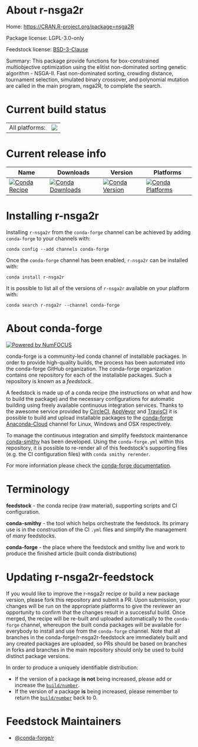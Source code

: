About r-nsga2r
==============

Home: https://CRAN.R-project.org/package=nsga2R

Package license: LGPL-3.0-only

Feedstock license: [BSD-3-Clause](https://github.com/conda-forge/r-nsga2r-feedstock/blob/master/LICENSE.txt)

Summary: This package provide functions for box-constrained multiobjective optimization using the elitist non-dominated sorting genetic algorithm - NSGA-II. Fast non-dominated sorting, crowding distance, tournament selection, simulated binary crossover, and polynomial mutation are called in the main program, nsga2R, to complete the search.

Current build status
====================


<table><tr><td>All platforms:</td>
    <td>
      <a href="https://dev.azure.com/conda-forge/feedstock-builds/_build/latest?definitionId=11128&branchName=master">
        <img src="https://dev.azure.com/conda-forge/feedstock-builds/_apis/build/status/r-nsga2r-feedstock?branchName=master">
      </a>
    </td>
  </tr>
</table>

Current release info
====================

| Name | Downloads | Version | Platforms |
| --- | --- | --- | --- |
| [![Conda Recipe](https://img.shields.io/badge/recipe-r--nsga2r-green.svg)](https://anaconda.org/conda-forge/r-nsga2r) | [![Conda Downloads](https://img.shields.io/conda/dn/conda-forge/r-nsga2r.svg)](https://anaconda.org/conda-forge/r-nsga2r) | [![Conda Version](https://img.shields.io/conda/vn/conda-forge/r-nsga2r.svg)](https://anaconda.org/conda-forge/r-nsga2r) | [![Conda Platforms](https://img.shields.io/conda/pn/conda-forge/r-nsga2r.svg)](https://anaconda.org/conda-forge/r-nsga2r) |

Installing r-nsga2r
===================

Installing `r-nsga2r` from the `conda-forge` channel can be achieved by adding `conda-forge` to your channels with:

```
conda config --add channels conda-forge
```

Once the `conda-forge` channel has been enabled, `r-nsga2r` can be installed with:

```
conda install r-nsga2r
```

It is possible to list all of the versions of `r-nsga2r` available on your platform with:

```
conda search r-nsga2r --channel conda-forge
```


About conda-forge
=================

[![Powered by NumFOCUS](https://img.shields.io/badge/powered%20by-NumFOCUS-orange.svg?style=flat&colorA=E1523D&colorB=007D8A)](http://numfocus.org)

conda-forge is a community-led conda channel of installable packages.
In order to provide high-quality builds, the process has been automated into the
conda-forge GitHub organization. The conda-forge organization contains one repository
for each of the installable packages. Such a repository is known as a *feedstock*.

A feedstock is made up of a conda recipe (the instructions on what and how to build
the package) and the necessary configurations for automatic building using freely
available continuous integration services. Thanks to the awesome service provided by
[CircleCI](https://circleci.com/), [AppVeyor](https://www.appveyor.com/)
and [TravisCI](https://travis-ci.com/) it is possible to build and upload installable
packages to the [conda-forge](https://anaconda.org/conda-forge)
[Anaconda-Cloud](https://anaconda.org/) channel for Linux, Windows and OSX respectively.

To manage the continuous integration and simplify feedstock maintenance
[conda-smithy](https://github.com/conda-forge/conda-smithy) has been developed.
Using the ``conda-forge.yml`` within this repository, it is possible to re-render all of
this feedstock's supporting files (e.g. the CI configuration files) with ``conda smithy rerender``.

For more information please check the [conda-forge documentation](https://conda-forge.org/docs/).

Terminology
===========

**feedstock** - the conda recipe (raw material), supporting scripts and CI configuration.

**conda-smithy** - the tool which helps orchestrate the feedstock.
                   Its primary use is in the construction of the CI ``.yml`` files
                   and simplify the management of *many* feedstocks.

**conda-forge** - the place where the feedstock and smithy live and work to
                  produce the finished article (built conda distributions)


Updating r-nsga2r-feedstock
===========================

If you would like to improve the r-nsga2r recipe or build a new
package version, please fork this repository and submit a PR. Upon submission,
your changes will be run on the appropriate platforms to give the reviewer an
opportunity to confirm that the changes result in a successful build. Once
merged, the recipe will be re-built and uploaded automatically to the
`conda-forge` channel, whereupon the built conda packages will be available for
everybody to install and use from the `conda-forge` channel.
Note that all branches in the conda-forge/r-nsga2r-feedstock are
immediately built and any created packages are uploaded, so PRs should be based
on branches in forks and branches in the main repository should only be used to
build distinct package versions.

In order to produce a uniquely identifiable distribution:
 * If the version of a package **is not** being increased, please add or increase
   the [``build/number``](https://conda.io/docs/user-guide/tasks/build-packages/define-metadata.html#build-number-and-string).
 * If the version of a package **is** being increased, please remember to return
   the [``build/number``](https://conda.io/docs/user-guide/tasks/build-packages/define-metadata.html#build-number-and-string)
   back to 0.

Feedstock Maintainers
=====================

* [@conda-forge/r](https://github.com/conda-forge/r/)

